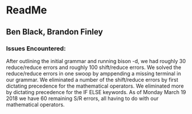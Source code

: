 # ReadMe
## Ben Black, Brandon Finley


### Issues Encountered: 
After outlining the initial grammar and running bison -d, we had roughly 30 reduce/reduce errors and roughly 100 shift/reduce errors. 
We solved the reduce/reduce errors in one swoop by amppending a missing terminal in our grammar. 
We eliminated a number of the shift/reduce errors by first dictating precedence for the mathematical operators. 
We eliminated more by dictating precedence for the IF ELSE keywords.
As of Monday March 19 2018 we have 60 remaining S/R errors, all having to do with our mathematical operators. 
